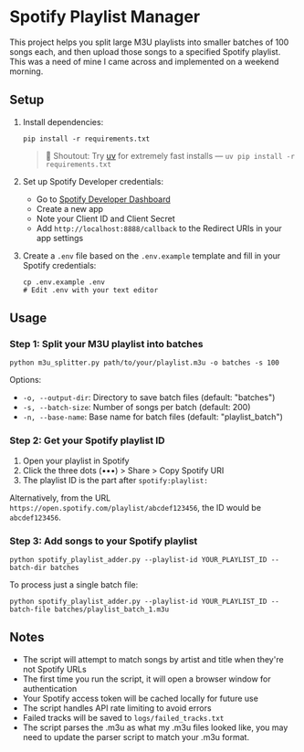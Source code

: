 # Spotify Playlist Manager

This project helps you split large M3U playlists into smaller batches of 100 songs each, and then upload those songs to a specified Spotify playlist.
This was a need of mine I came across and implemented on a weekend morning.

## Setup

1. Install dependencies:

   ```
   pip install -r requirements.txt
   ```
   
   > 🚀 Shoutout: Try [uv](https://github.com/astral-sh/uv) for extremely fast installs — `uv pip install -r requirements.txt`

2. Set up Spotify Developer credentials:

   - Go to [Spotify Developer Dashboard](https://developer.spotify.com/dashboard/)
   - Create a new app
   - Note your Client ID and Client Secret
   - Add `http://localhost:8888/callback` to the Redirect URIs in your app settings

3. Create a `.env` file based on the `.env.example` template and fill in your Spotify credentials:
   ```
   cp .env.example .env
   # Edit .env with your text editor
   ```

## Usage

### Step 1: Split your M3U playlist into batches

```
python m3u_splitter.py path/to/your/playlist.m3u -o batches -s 100
```

Options:

- `-o, --output-dir`: Directory to save batch files (default: "batches")
- `-s, --batch-size`: Number of songs per batch (default: 200)
- `-n, --base-name`: Base name for batch files (default: "playlist_batch")

### Step 2: Get your Spotify playlist ID

1. Open your playlist in Spotify
2. Click the three dots (•••) > Share > Copy Spotify URI
3. The playlist ID is the part after `spotify:playlist:`

Alternatively, from the URL `https://open.spotify.com/playlist/abcdef123456`, the ID would be `abcdef123456`.

### Step 3: Add songs to your Spotify playlist

```
python spotify_playlist_adder.py --playlist-id YOUR_PLAYLIST_ID --batch-dir batches
```

To process just a single batch file:

```
python spotify_playlist_adder.py --playlist-id YOUR_PLAYLIST_ID --batch-file batches/playlist_batch_1.m3u
```

## Notes

- The script will attempt to match songs by artist and title when they're not Spotify URLs
- The first time you run the script, it will open a browser window for authentication
- Your Spotify access token will be cached locally for future use
- The script handles API rate limiting to avoid errors
- Failed tracks will be saved to `logs/failed_tracks.txt`
- The script parses the .m3u as what my .m3u files looked like, you may need to update the parser script to match your .m3u format.
